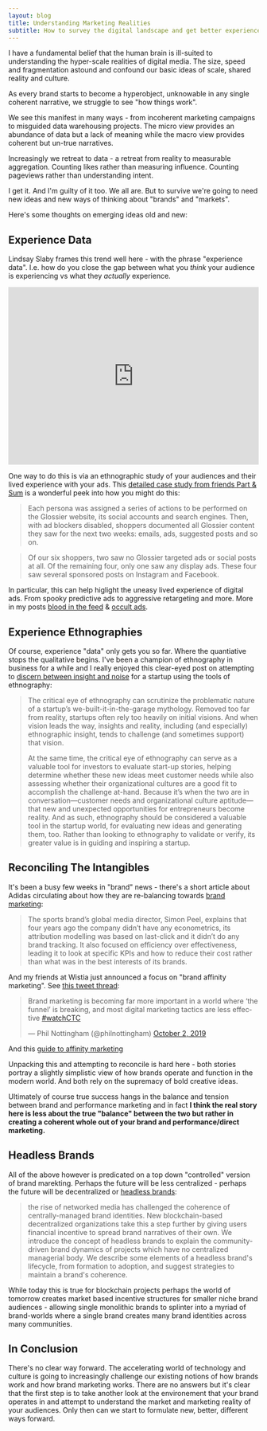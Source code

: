 ```yaml
---
layout: blog
title: Understanding Marketing Realities
subtitle: How to survey the digital landscape and get better experience data
---
```


I have a fundamental belief that the human brain is ill-suited to understanding the hyper-scale realities of digital media. The size, speed and fragmentation astound and confound our basic ideas of scale, shared reality and culture.

As every brand starts to become a hyperobject, unknowable in any single coherent narrative, we struggle to see "how things work".

We see this manifest in many ways - from incoherent marketing campaigns to misguided data warehousing projects. The micro view provides an abundance of data but a lack of meaning while the macro view provides coherent but un-true narratives.

Increasingly we retreat to data - a retreat from reality to measurable aggregation. Counting likes rather than measuring influence. Counting pageviews rather than understanding intent.

I get it. And I'm guilty of it too. We all are. But to survive we're going to need new ideas and new ways of thinking about "brands" and "markets".

Here's some thoughts on emerging ideas old and new:

## Experience Data

Lindsay Slaby frames this trend well here - with the phrase "experience data". I.e. how do you close the gap between what you *think* your audience is experiencing vs what they *actually* experience.

<iframe src="https://www.linkedin.com/embed/feed/update/urn:li:share:6590937456646909952" height="357" width="504" frameborder="0" allowfullscreen="" title="Embedded post"></iframe>

One way to do this is via an ethnographic study of your audiences and their lived experience with your ads. This [detailed case study from friends Part & Sum](https://medium.com/part-and-sum/modern-mystery-shopping-glossier-580d6563ef22) is a wonderful peek into how you might do this:

>Each persona was assigned a series of actions to be performed on the Glossier website, its social accounts and search engines. Then, with ad blockers disabled, shoppers documented all Glossier content they saw for the next two weeks: emails, ads, suggested posts and so on.

>Of our six shoppers, two saw no Glossier targeted ads or social posts at all. Of the remaining four, only one saw any display ads. These four saw several sponsored posts on Instagram and Facebook.

In particular, this can help higlight the uneasy lived experience of digital ads. From spooky predictive ads to aggressive retargeting and more. More in my posts [blood in the feed](https://tomcritchlow.com/2019/06/06/blood-in-the-feed/) & [occult ads](https://tomcritchlow.com/2019/10/21/occult-ads/).

## Experience Ethnographies

Of course, experience "data" only gets you so far. Where the quantiative stops the qualitative begins. I've been a champion of ethnography in business for a while and I really enjoyed this clear-eyed post on attempting to [discern between insight and noise](https://ethnographicmind.com/insight-or-noise/) for a startup using the tools of ethnography:

>The critical eye of ethnography can scrutinize the problematic nature of a startup’s we-built-it-in-the-garage mythology. Removed too far from reality, startups often rely too heavily on initial visions. And when vision leads the way, insights and reality, including (and especially) ethnographic insight, tends to challenge (and sometimes support) that vision.
>
>At the same time, the critical eye of ethnography can serve as a valuable tool for investors to evaluate start-up stories, helping determine whether these new ideas meet customer needs while also assessing whether their organizational cultures are a good fit to accomplish the challenge at-hand. Because it’s when the two are in conversation—customer needs and organizational culture aptitude—that new and unexpected opportunities for entrepreneurs become reality. And as such, ethnography should be considered a valuable tool in the startup world, for evaluating new ideas and generating them, too. Rather than looking to ethnography to validate or verify, its greater value is in guiding and inspiring a startup.

## Reconciling The Intangibles

It's been a busy few weeks in "brand" news - there's a short article about Adidas circulating about how they are re-balancing towards [brand marketing](https://www.marketingweek.com/adidas-marketing-effectiveness/):

>The sports brand’s global media director, Simon Peel, explains that four years ago the company didn’t have any econometrics, its attribution modelling was based on last-click and it didn’t do any brand tracking. It also focused on efficiency over effectiveness, leading it to look at specific KPIs and how to reduce their cost rather than what was in the best interests of its brands.

And my friends at Wistia just announced a focus on "brand affinity marketing". See [this tweet thread](https://twitter.com/philnottingham/status/1179442315468955650):

<blockquote class="twitter-tweet" data-conversation="none"><p lang="en" dir="ltr">Brand marketing is becoming far more important in a world where ‘the funnel’ is breaking, and most digital marketing tactics are less effective <a href="https://twitter.com/hashtag/watchCTC?src=hash&amp;ref_src=twsrc%5Etfw">#watchCTC</a></p>&mdash; Phil Nottingham (@philnottingham) <a href="https://twitter.com/philnottingham/status/1179442315468955650?ref_src=twsrc%5Etfw">October 2, 2019</a></blockquote> <script async src="https://platform.twitter.com/widgets.js" charset="utf-8"></script>

And this [guide to affinity marketing](https://wistia.com/about/brand-affinity-marketing)

Unpacking this and attempting to reconcile is hard here - both stories portray a slightly simplistic view of how brands operate and function in the modern world. And both rely on the supremacy of bold creative ideas.

Ultimately of course true success hangs in the balance and tension between brand and performance marketing and in fact **I think the real story here is less about the true "balance" between the two but rather in creating a coherent whole out of your brand and performance/direct marketing.**

## Headless Brands

All of the above however is predicated on a top down "controlled" version of brand marekting. Perhaps the future will be less centralized - perhaps the future will be decentralized or [headless brands](https://otherinter.net/web3/headless-brands/):

>the rise of networked media has challenged the coherence of centrally-managed brand identities. New blockchain-based decentralized organizations take this a step further by giving users financial incentive to spread brand narratives of their own. We introduce the concept of headless brands to explain the community-driven brand dynamics of projects which have no centralized managerial body. We describe some elements of a headless brand's lifecycle, from formation to adoption, and suggest strategies to maintain a brand's coherence.

While today this is true for blockchain projects perhaps the world of tomorrow creates market based incentive structures for smaller niche brand audiences - allowing single monolithic brands to splinter into a myriad of brand-worlds where a single brand creates many brand identities across many communities.

## In Conclusion

There's no clear way forward. The accelerating world of technology and culture is going to increasingly challenge our existing notions of how brands work and how brand marketing works. There are no answers but it's clear that the first step is to take another look at the environement that your brand operates in and attempt to understand the market and marketing reality of your audiences. Only then can we start to formulate new, better, different ways forward.